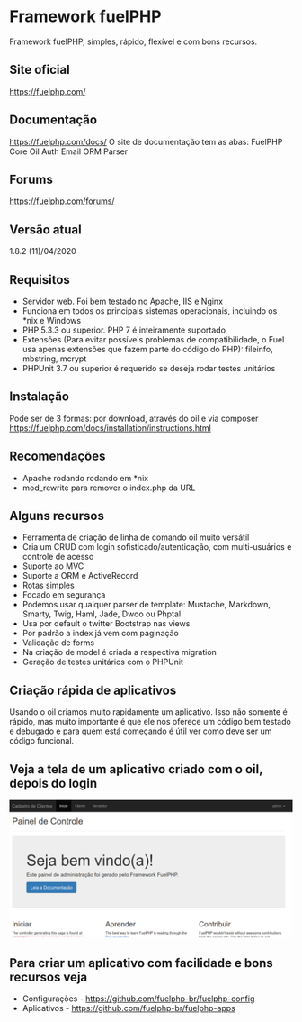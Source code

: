 # Framework fuelPHP

Framework fuelPHP, simples, rápido, flexível e com bons recursos.

## Site oficial
https://fuelphp.com/

## Documentação
https://fuelphp.com/docs/
O site de documentação tem as abas: FuelPHP Core Oil Auth Email ORM Parser

## Forums
https://fuelphp.com/forums/

## Versão atual 
1.8.2 (11)/04/2020

## Requisitos
- Servidor web. Foi bem testado no Apache, IIS e Nginx
- Funciona em todos os principais sistemas operacionais, incluindo os *nix e Windows
- PHP 5.3.3 ou superior. PHP 7 é inteiramente suportado
- Extensões (Para evitar possíveis problemas de compatibilidade, o Fuel usa apenas extensões que fazem parte do código do PHP): fileinfo, mbstring, mcrypt
- PHPUnit 3.7 ou superior é requerido se deseja rodar testes unitários

## Instalação
Pode ser de 3 formas: por download, através do oil e via composer
https://fuelphp.com/docs/installation/instructions.html

## Recomendações
- Apache rodando rodando em *nix
- mod_rewrite para remover o index.php da URL

## Alguns recursos

- Ferramenta de criação de linha de comando oil muito versátil
- Cria um CRUD com login sofisticado/autenticação, com multi-usuários e controle de acesso
- Suporte ao MVC
- Suporte a ORM e ActiveRecord
- Rotas simples
- Focado em segurança
- Podemos usar qualquer parser de template: Mustache, Markdown, Smarty, Twig, Haml, Jade, Dwoo ou Phptal
- Usa por default o twitter Bootstrap nas views
- Por padrão a index já vem com paginação
- Validação de forms
- Na criação de model é criada a respectiva migration
- Geração de testes unitários com o PHPUnit

## Criação rápida de aplicativos
Usando o oil criamos muito rapidamente um aplicativo. Isso não somente é rápido, mas muito importante é que ele nos oferece um código bem testado e debugado e para quem está começando é útil ver como deve ser um código funcional.

## Veja a tela de um aplicativo criado com o oil, depois do login
![](https://github.com/fuelphp-br/fuelphp-apps/blob/master/fueltelainicial.png)

## Para criar um aplicativo com facilidade  e bons recursos veja

- Configurações - https://github.com/fuelphp-br/fuelphp-config
- Aplicativos - https://github.com/fuelphp-br/fuelphp-apps
